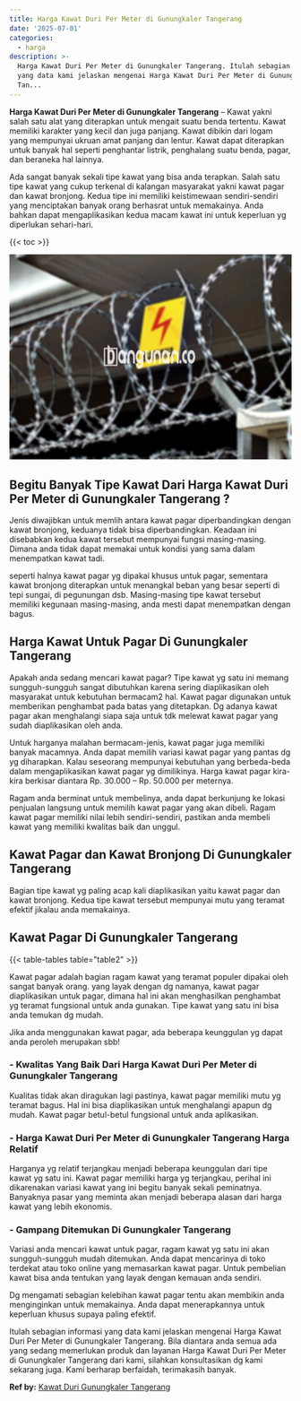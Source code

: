 ```yaml
---
title: Harga Kawat Duri Per Meter di Gunungkaler Tangerang
date: '2025-07-01'
categories:
  - harga
description: >-
  Harga Kawat Duri Per Meter di Gunungkaler Tangerang. Itulah sebagian informasi
  yang data kami jelaskan mengenai Harga Kawat Duri Per Meter di Gunungkaler
  Tan...
---
```


**Harga Kawat Duri Per Meter di Gunungkaler Tangerang** – Kawat yakni salah satu alat yang diterapkan untuk mengait suatu benda tertentu. Kawat memiliki karakter yang kecil dan juga panjang. Kawat dibikin dari logam yang mempunyai ukruan amat panjang dan lentur. Kawat dapat diterapkan untuk banyak hal seperti penghantar listrik, penghalang suatu benda, pagar, dan beraneka hal lainnya.

Ada sangat banyak sekali tipe kawat yang bisa anda terapkan. Salah satu tipe kawat yang cukup terkenal di kalangan masyarakat yakni kawat pagar dan kawat bronjong. Kedua tipe ini memiliki keistimewaan sendiri-sendiri yang menciptakan banyak orang berhasrat untuk memakainya. Anda bahkan dapat mengaplikasikan kedua macam kawat ini untuk keperluan yg diperlukan sehari-hari.

{{< toc >}}

![Harga Kawat Duri Per Meter di Gunungkaler Tangerang](/images/jual-kawat-murah13.png)

## Begitu Banyak Tipe Kawat Dari Harga Kawat Duri Per Meter di Gunungkaler Tangerang ?

Jenis diwajibkan untuk memlih antara kawat pagar diperbandingkan dengan kawat bronjong, keduanya tidak bisa diperbandingkan. Keadaan ini disebabkan kedua kawat tersebut mempunyai fungsi masing-masing. Dimana anda tidak dapat memakai untuk kondisi yang sama dalam menempatkan kawat tadi.

seperti halnya kawat pagar yg dipakai khusus untuk pagar, sementara kawat bronjong diterapkan untuk menangkal beban yang besar seperti di tepi sungai, di pegunungan dsb. Masing-masing tipe kawat tersebut memiliki kegunaan masing-masing, anda mesti dapat menempatkan dengan bagus.

## Harga Kawat Untuk Pagar Di Gunungkaler Tangerang

Apakah anda sedang mencari kawat pagar? Tipe kawat yg satu ini memang sungguh-sungguh sangat dibutuhkan karena sering diaplikasikan oleh masyarakat untuk kebutuhan bermacam2 hal. Kawat pagar digunakan untuk memberikan penghambat pada batas yang ditetapkan. Dg adanya kawat pagar akan menghalangi siapa saja untuk tdk melewat kawat pagar yang sudah diaplikasikan oleh anda.

Untuk harganya malahan bermacam-jenis, kawat pagar juga memiliki banyak macamnya. Anda dapat memilih variasi kawat pagar yang pantas dg yg diharapkan. Kalau seseorang mempunyai kebutuhan yang berbeda-beda dalam mengaplikasikan kawat pagar yg dimilikinya. Harga kawat pagar kira-kira berkisar diantara Rp. 30.000 – Rp. 50.000 per meternya.

Ragam anda berminat untuk membelinya, anda dapat berkunjung ke lokasi penjualan langsung untuk memilih kawat pagar yang akan dibeli. Ragam kawat pagar memiliki nilai lebih sendiri-sendiri, pastikan anda membeli kawat yang memiliki kwalitas baik dan unggul.

## Kawat Pagar dan Kawat Bronjong Di Gunungkaler Tangerang

Bagian tipe kawat yg paling acap kali diaplikasikan yaitu kawat pagar dan kawat bronjong. Kedua tipe kawat tersebut mempunyai mutu yang teramat efektif jikalau anda memakainya.

## Kawat Pagar Di Gunungkaler Tangerang

{{< table-tables table="table2" >}}

Kawat pagar adalah bagian ragam kawat yang teramat populer dipakai oleh sangat banyak orang. yang layak dengan dg namanya, kawat pagar diaplikasikan untuk pagar, dimana hal ini akan menghasilkan penghambat yg teramat fungsional untuk anda gunakan. Tipe kawat yang satu ini bisa anda temukan dg mudah.

Jika anda menggunakan kawat pagar, ada beberapa keunggulan yg dapat anda peroleh merupakan sbb!

### \- Kwalitas Yang Baik Dari Harga Kawat Duri Per Meter di Gunungkaler Tangerang

Kualitas tidak akan diragukan lagi pastinya, kawat pagar memiliki mutu yg teramat bagus. Hal ini bisa diaplikasikan untuk menghalangi apapun dg mudah. Kawat pagar betul-betul fungsional untuk anda aplikasikan.

### \- Harga Kawat Duri Per Meter di Gunungkaler Tangerang Harga Relatif

Harganya yg relatif terjangkau menjadi beberapa keunggulan dari tipe kawat yg satu ini. Kawat pagar memiliki harga yg terjangkau, perihal ini dikarenakan variasi kawat yang ini begitu banyak sekali peminatnya. Banyaknya pasar yang meminta akan menjadi beberapa alasan dari harga kawat yang lebih ekonomis.

### \- Gampang Ditemukan Di Gunungkaler Tangerang

Variasi anda mencari kawat untuk pagar, ragam kawat yg satu ini akan sungguh-sungguh mudah ditemukan. Anda dapat mencarinya di toko terdekat atau toko online yang memasarkan kawat pagar. Untuk pembelian kawat bisa anda tentukan yang layak dengan kemauan anda sendiri.

Dg mengamati sebagian kelebihan kawat pagar tentu akan membikin anda menginginkan untuk memakainya. Anda dapat menerapkannya untuk keperluan khusus supaya paling efektif.

Itulah sebagian informasi yang data kami jelaskan mengenai Harga Kawat Duri Per Meter di Gunungkaler Tangerang. Bila diantara anda semua ada yang sedang memerlukan produk dan layanan Harga Kawat Duri Per Meter di Gunungkaler Tangerang dari kami, silahkan konsultasikan dg kami sekarang juga. Kami berharap berfaidah, terimakasih banyak.

**Ref by:** [Kawat Duri Gunungkaler Tangerang](https://id.wikipedia.org/wiki/Kawat)
